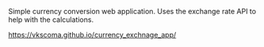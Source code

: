 Simple currency conversion web application. Uses the exchange rate API to help with the calculations.

https://vkscoma.github.io/currency_exchnage_app/

